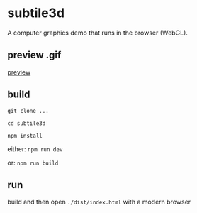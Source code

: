 # subtile3d

A computer graphics demo that runs in the browser (WebGL).

## preview .gif
[preview](subtile3d.gif)

## build

```git clone ...```

```cd subtile3d```

```npm install```

either: 
```npm run dev```

or: 
```npm run build```

## run 
build and then open ```./dist/index.html``` with a modern browser

